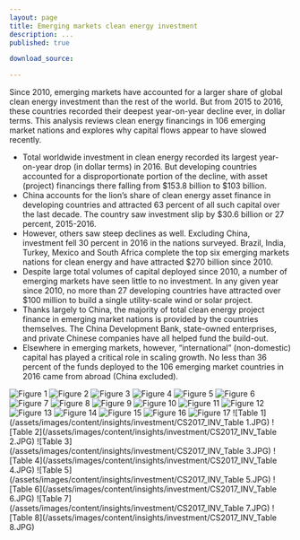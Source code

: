 ```yaml
---
layout: page
title: Emerging markets clean energy investment
description: ...
published: true

download_source:

---
```


Since 2010, emerging markets have accounted for a larger share of global clean energy investment than the rest of the world. But from 2015 to 2016, these countries recorded their deepest year-on-year decline ever, in dollar terms. This analysis reviews clean energy financings in 106 emerging market nations and explores why capital flows appear to have slowed recently. 

- Total worldwide investment in clean energy recorded its largest year-on-year drop (in dollar terms) in 2016. But developing countries accounted for a disproportionate portion of the decline, with asset (project) financings there falling from $153.8 billion to $103 billion.
- China accounts for the lion’s share of clean energy asset finance in developing countries and attracted 63 percent of all such capital over the last decade. The country saw investment slip by $30.6 billion or 27 percent, 2015-2016.
- However, others saw steep declines as well. Excluding China, investment fell 30 percent in 2016 in the nations surveyed. Brazil, India, Turkey, Mexico and South Africa complete the top six emerging markets nations for clean energy and have attracted $270 billion since 2010.
- Despite large total volumes of capital deployed since 2010, a number of emerging markets have seen little to no investment. In any given year since 2010, no more than 27 developing countries have attracted over $100 million to build a single utility-scale wind or solar project.
- Thanks largely to China, the majority of total clean energy project finance in emerging market nations is provided by the countries themselves. The China Development Bank, state-owned enterprises, and private Chinese companies have all helped fund the build-out.
- Elsewhere in emerging markets, however, “international” (non-domestic) capital has played a critical role in scaling growth. No less than 36 percent of the funds deployed to the 106 emerging market countries in 2016 came from abroad (China excluded).

![Figure 1](/assets/images/content/insights/investment/CS2017_INV_Fig1.JPG)
![Figure 2](/assets/images/content/insights/investment/CS2017_INV_Fig2.JPG)
![Figure 3](/assets/images/content/insights/investment/CS2017_INV_Fig3.JPG)
![Figure 4](/assets/images/content/insights/investment/CS2017_INV_Fig4.JPG)
![Figure 5](/assets/images/content/insights/investment/CS2017_INV_Fig5.JPG)
![Figure 6](/assets/images/content/insights/investment/CS2017_INV_Fig6.JPG)
![Figure 7](/assets/images/content/insights/investment/CS2017_INV_Fig7.JPG)
![Figure 8](/assets/images/content/insights/investment/CS2017_INV_Fig8.JPG)
![Figure 9](/assets/images/content/insights/investment/CS2017_INV_Fig9.JPG)
![Figure 10](/assets/images/content/insights/investment/CS2017_INV_Fig10.JPG)
![Figure 11](/assets/images/content/insights/investment/CS2017_INV_Fig11.JPG)
![Figure 12](/assets/images/content/insights/investment/CS2017_INV_Fig12.JPG)
![Figure 13](/assets/images/content/insights/investment/CS2017_INV_Fig13.JPG)
![Figure 14](/assets/images/content/insights/investment/CS2017_INV_Fig14.JPG)
![Figure 15](/assets/images/content/insights/investment/CS2017_INV_Fig15.JPG)
![Figure 16](/assets/images/content/insights/investment/CS2017_INV_Fig16.JPG)
![Figure 17](/assets/images/content/insights/investment/CS2017_INV_Fig17.JPG)
![Table 1](/assets/images/content/insights/investment/CS2017_INV_Table 1.JPG)
![Table 2](/assets/images/content/insights/investment/CS2017_INV_Table 2.JPG)
![Table 3](/assets/images/content/insights/investment/CS2017_INV_Table 3.JPG)
![Table 4](/assets/images/content/insights/investment/CS2017_INV_Table 4.JPG)
![Table 5](/assets/images/content/insights/investment/CS2017_INV_Table 5.JPG)
![Table 6](/assets/images/content/insights/investment/CS2017_INV_Table 6.JPG)
![Table 7](/assets/images/content/insights/investment/CS2017_INV_Table 7.JPG)
![Table 8](/assets/images/content/insights/investment/CS2017_INV_Table 8.JPG)